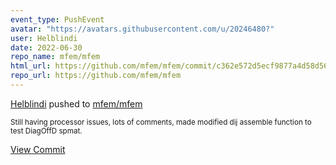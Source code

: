 ```yaml
---
event_type: PushEvent
avatar: "https://avatars.githubusercontent.com/u/20246480?"
user: Helblindi
date: 2022-06-30
repo_name: mfem/mfem
html_url: https://github.com/mfem/mfem/commit/c362e572d5ecf9877a4d58d56687619d2bea0423
repo_url: https://github.com/mfem/mfem
---
```


<a href='https://github.com/Helblindi' target='_blank'>Helblindi</a> pushed to <a href='https://github.com/mfem/mfem' target='_blank'>mfem/mfem</a>

<small>Still having processor issues, lots of comments, made modified dij assemble function to test DiagOffD spmat.</small>

<a href='https://github.com/mfem/mfem/commit/c362e572d5ecf9877a4d58d56687619d2bea0423' target='_blank'>View Commit</a>